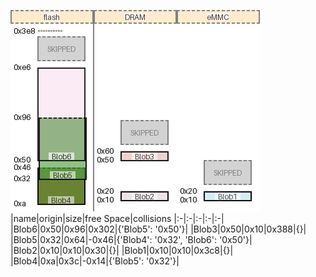 ![memory map diagram](tests.test_docs_three_maps_cropped.png)
|name|origin|size|free Space|collisions
|:-|:-|:-|:-|:-|
|<span style='color:(205, 46, 148, 14)'>Blob6</span>|0x50|0x96|0x302|{'Blob5': '0x50'}|
|<span style='color:(193, 106, 92, 43)'>Blob3</span>|0x50|0x10|0x388|{}|
|<span style='color:(83, 162, 66, 115)'>Blob5</span>|0x32|0x64|-0x46|{'Blob4': '0x32', 'Blob6': '0x50'}|
|<span style='color:(103, 4, 7, 15)'>Blob2</span>|0x10|0x10|0x30|{}|
|<span style='color:(170, 220, 232, 76)'>Blob1</span>|0x10|0x10|0x3c8|{}|
|<span style='color:(89, 118, 29, 192)'>Blob4</span>|0xa|0x3c|-0x14|{'Blob5': '0x32'}|
